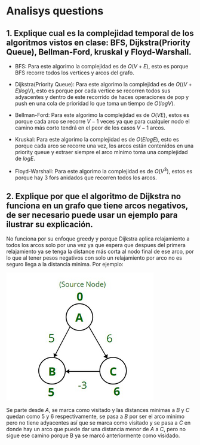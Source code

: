 # Analisys questions 

## 1. Explique cual es la complejidad temporal de los algoritmos vistos en clase: BFS, Dijkstra(Priority Queue), Bellman-Ford, kruskal y Floyd-Warshall.

- BFS: Para este algorimo la complejidad es de $O(V+E)$, esto es porque BFS recorre todos los vertices y arcos del grafo.

- Dijkstra(Priority Queue): Para este algorimo la complejidad es de $O((V+E)logV)$, esto es porque por cada vertice se recorren todos sus adyacentes y dentro de este recorrido de haces operaciones de pop y push en una cola de prioridad lo que toma un tiempo de $O(logV)$.

- Bellman-Ford: Para este algorimo la complejidad es de $O(VE)$, estos es porque cada arco se recorre $V-1$ veces ya que para cualquier nodo el camino más corto tendrá en el peor de los casos $V-1$ arcos.

- Kruskal: Para este algorimo la complejidad es de $O(ElogE)$, esto es porque cada arco se recorre una vez, los arcos están contenidos en una priority queue y extraer siempre el arco mínimo toma una complejidad de $logE$.

- Floyd-Warshall: Para este algorimo la complejidad es de $O(V^3)$, estos es porque hay 3 fors anidados que recorren todos los arcos.

## 2. Explique por que el algoritmo de Dijkstra no funciona en un grafo que tiene arcos negativos, de ser necesario puede usar un ejemplo para ilustrar su explicación.

No funciona por su enfoque greedy y porque Dijkstra aplica relajamiento a todos los arcos solo por una vez ya que espera que despues del primera relajamiento ya se tenga la distance más corta al nodo final de ese arco, por lo que al tener pesos negativos con solo un relajamiento por arco no es seguro llega a la distancia minima. Por ejemplo:

![Alt text](image.png)

Se parte desde $A$, se marca como visitado y las distances minimas a $B$ y $C$ quedan como 5 y 6 respectivamente, se pasa a $B$ por ser el arco minimo pero no tiene adyacentes así que se marca como visitado y se pasa a $C$ en donde hay un arco que puede dar una distancia menor de $A$ a $C$, pero no sigue ese camino porque B ya se marcó anteriormente como visidado.


